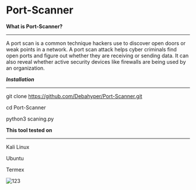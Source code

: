 # Port-Scanner

**What is Port-Scanner?**
_________________________________________________________________________

A port scan is a common technique hackers use to discover open doors or weak points in a network. A port scan attack helps cyber criminals find open ports and figure out whether they are receiving or sending data. It can also reveal whether active security devices like firewalls are being used by an organization.

***Installation***
_________________________________________________________________________

git clone https://github.com/Debahyper/Port-Scanner.git   

cd Port-Scanner   

python3 scaning.py  



****This tool tested on****
_____________________________________________


Kali Linux   

Ubuntu    

Termex   


![123](https://user-images.githubusercontent.com/123361401/230734135-95130f4a-5d7e-4a95-912f-0ee2bc792e2e.png)
